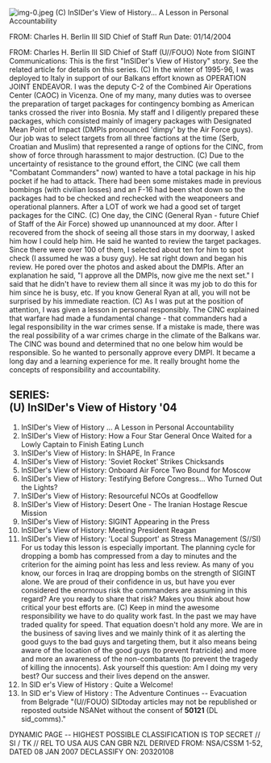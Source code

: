 ![img-0.jpeg](img-0.jpeg)
(C) InSIDer's View of History... A Lesson in Personal Accountability

FROM: Charles H. Berlin III
SID Chief of Staff
Run Date: 01/14/2004

FROM: Charles H. Berlin III
SID Chief of Staff
(U//FOUO) Note from SIGINT Communications:
This is the first "InSIDer's View of History" story.
See the related article for details on this series.
(C) In the winter of 1995-96, I was deployed to Italy in support of our Balkans effort known as OPERATION JOINT ENDEAVOR. I was the deputy C-2 of the Combined Air Operations Center (CAOC) in Vicenza. One of my many, many duties was to oversee the preparation of target packages for contingency bombing as American tanks crossed the river into Bosnia. My staff and I diligently prepared these packages, which consisted mainly of imagery packages with Designated Mean Point of Impact (DMPIs pronounced 'dimpy' by the Air Force guys). Our job was to select targets from all three factions at the time (Serb, Croatian and Muslim) that represented a range of options for the CINC, from show of force through harassment to major destruction.
(C) Due to the uncertainty of resistance to the ground effort, the CINC (we call them "Combatant Commanders" now) wanted to have a total package in his hip pocket if he had to attack. There had been some mistakes made in previous bombings (with civilian losses) and an F-16 had been shot down so the packages had to be checked and rechecked with the weaponeers and operational planners. After a LOT of work we had a good set of target packages for the CINC.
(C) One day, the CINC (General Ryan - future Chief of Staff of the Air Force) showed up unannounced at my door. After I recovered from the shock of seeing all those stars in my doorway, I asked him how I could help him. He said he wanted to review the target packages. Since there were over 100 of them, I selected about ten for him to spot check (I assumed he was a busy guy). He sat right down and began his review. He pored over the photos and asked about the DMPIs. After an explanation he said, "I approve all the DMPIs, now give me the next set." I said that he didn't have to review them all since it was my job to do this for him since he is busy, etc. If you know General Ryan at all, you will not be surprised by his immediate reaction.
(C) As I was put at the position of attention, I was given a lesson in personal responsibly. The CINC explained that warfare had made a fundamental change - that commanders had a legal responsibility in the war crimes sense. If a mistake is made, there was the real possibility of a war crimes charge in the climate of the Balkans war. The CINC was bound and determined that no one below him would be responsible. So he wanted to personally approve every DMPI. It became a long day and a learning experience for me. It really brought home the concepts of responsibility and accountability.

## SERIES: <br> (U) InSIDer's View of History '04

1. InSIDer's View of History ... A Lesson in Personal Accountability
2. InSIDer's View of History: How a Four Star General Once Waited for a Lowly Captain to Finish Eating Lunch
3. InSIDer's View of History: In SHAPE, In France
4. InSIDer's View of History: 'Soviet Rocket' Strikes Chicksands
5. InSIDer's View of History: Onboard Air Force Two Bound for Moscow
6. InSIDer's View of History: Testifying Before Congress... Who Turned Out the Lights?
7. InSIDer's View of History: Resourceful NCOs at Goodfellow
8. InSIDer's View of History: Desert One - The Iranian Hostage Rescue Mission
9. InSIDer's View of History: SIGINT Appearing in the Press
10. InSIDer's View of History: Meeting President Reagan
11. InSIDer's View of History: 'Local Support' as Stress Management
(S//SI) For us today this lesson is especially important. The planning cycle for dropping a bomb has compressed from a day to minutes and the criterion for the aiming point has less and less review. As many of you know, our forces in Iraq are dropping bombs on the strength of SIGINT alone. We are proud of their confidence in us, but have you ever considered the enormous risk the commanders are assuming in this regard? Are you ready to share that risk? Makes you think about how critical your best efforts are.
(C) Keep in mind the awesome responsibility we have to do quality work fast. In the past we may have traded quality for speed. That equation doesn't hold any more. We are in the business of saving lives and we mainly think of it as alerting the good guys to the bad guys and targeting them, but it also means being aware of the location of the good guys (to prevent fratricide) and more and more an awareness of the non-combatants (to prevent the tragedy of killing the innocents). Ask yourself this question: Am I doing my very best? Our success and their lives depend on the answer.
12. In SID er's View of History : Quite a Welcome!
13. In SID er's View of History : The Adventure Continues -- Evacuation from Belgrade
"(U//FOUO) SIDtoday articles may not be republished or reposted outside NSANet without the consent of $\mathbf{5 0 1 2 1}$ (DL sid_comms)."

DYNAMIC PAGE -- HIGHEST POSSIBLE CLASSIFICATION IS TOP SECRET // SI / TK // REL TO USA AUS CAN GBR NZL DERIVED FROM: NSA/CSSM 1-52, DATED 08 JAN 2007 DECLASSIFY ON: 20320108
